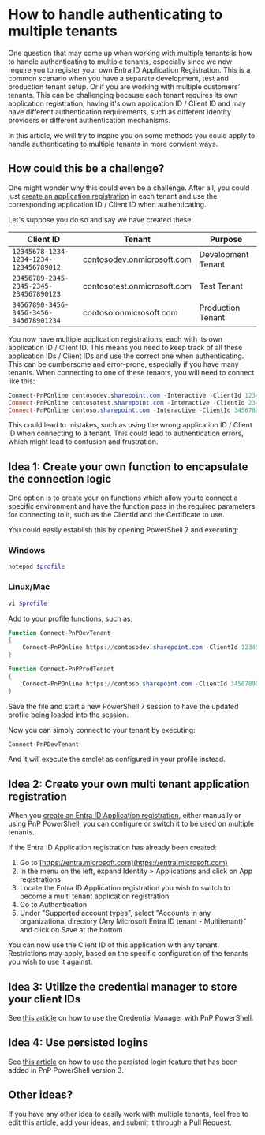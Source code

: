 # How to handle authenticating to multiple tenants

One question that may come up when working with multiple tenants is how to handle authenticating to multiple tenants, especially since we now require you to register your own Entra ID Application Registration. This is a common scenario when you have a separate development, test and production tenant setup. Or if you are working with multiple customers' tenants. This can be challenging because each tenant requires its own application registration, having it's own application ID / Client ID and may have different authentication requirements, such as different identity providers or different authentication mechanisms.

In this article, we will try to inspire you on some methods you could apply to handle authenticating to multiple tenants in more convient ways.

## How could this be a challenge?

One might wonder why this could even be a challenge. After all, you could just [create an application registration](registerapplication.md) in each tenant and use the corresponding application ID / Client ID when authenticating.

Let's suppose you do so and say we have created these:

Client ID | Tenant | Purpose
--- | --- | ---
`12345678-1234-1234-1234-123456789012` | contosodev.onmicrosoft.com | Development Tenant
`23456789-2345-2345-2345-234567890123` | contosotest.onmicrosoft.com | Test Tenant
`34567890-3456-3456-3456-345678901234` | contoso.onmicrosoft.com | Production Tenant

You now have multiple application registrations, each with its own application ID / Client ID. This means you need to keep track of all these application IDs / Client IDs and use the correct one when authenticating. This can be cumbersome and error-prone, especially if you have many tenants. When connecting to one of these tenants, you will need to connect like this:

```powershell
Connect-PnPOnline contosodev.sharepoint.com -Interactive -ClientId 12345678-1234-1234-1234-123456789012
Connect-PnPOnline contosotest.sharepoint.com -Interactive -ClientId 23456789-2345-2345-2345-234567890123
Connect-PnPOnline contoso.sharepoint.com -Interactive -ClientId 34567890-3456-3456-3456-345678901234
```

This could lead to mistakes, such as using the wrong application ID / Client ID when connecting to a tenant. This could lead to authentication errors, which might lead to confusion and frustration.

## Idea 1: Create your own function to encapsulate the connection logic

One option is to create your on functions which allow you to connect a specific environment and have the function pass in the required parameters for connecting to it, such as the ClientId and the Certificate to use.

You could easily establish this by opening PowerShell 7 and executing:

### Windows 
```powershell
notepad $profile
```
### Linux/Mac
```powershell
vi $profile
```

Add to your profile functions, such as:

```powershell
Function Connect-PnPDevTenant
{
	Connect-PnPOnline https://contosodev.sharepoint.com -ClientId 12345678-1234-1234-1234-123456789012
}

Function Connect-PnPProdTenant
{
	Connect-PnPOnline https://contoso.sharepoint.com -ClientId 34567890-3456-3456-3456-345678901234
}
```

Save the file and start a new PowerShell 7 session to have the updated profile being loaded into the session.

Now you can simply connect to your tenant by executing:

```powershell
Connect-PnPDevTenant
```

And it will execute the cmdlet as configured in your profile instead.

## Idea 2: Create your own multi tenant application registration

When you [create an Entra ID Application registration](registerapplication.md), either manually or using PnP PowerShell, you can configure or switch it to be used on multiple tenants.

If the Entra ID Application registration has already been created:
1. Go to [https://entra.microsoft.com](https://entra.microsoft.com)
2. In the menu on the left, expand Identity > Applications and click on App registrations
3. Locate the Entra ID Application registration you wish to switch to become a multi tenant application registration
4. Go to Authentication
5. Under "Supported account types", select "Accounts in any organizational directory (Any Microsoft Entra ID tenant - Multitenant)" and click on Save at the bottom

You can now use the Client ID of this application with any tenant. Restrictions may apply, based on the specific configuration of the tenants you wish to use it against.

## Idea 3: Utilize the credential manager to store your client IDs

See [this article](credentialmanagement.md) on how to use the Credential Manager with PnP PowerShell.

## Idea 4: Use persisted logins

See [this article](persistedlogin.md) on how to use the persisted login feature that has been added in PnP PowerShell version 3.

## Other ideas?

If you have any other idea to easily work with multiple tenants, feel free to edit this article, add your ideas, and submit it through a Pull Request.
